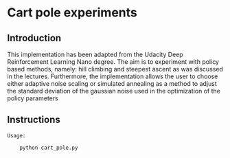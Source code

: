 # Cart pole experiments
## Introduction 

This implementation has been adapted from the Udacity Deep Reinforcement Learning Nano degree. The aim is to experiment with policy based methods, namely: hill climbing and steepest ascent as was discussed in the lectures. Furthermore, the implementation allows the user to choose either adaptive noise scaling or simulated annealing as a method to adjust the standard deviation of the  gaussian noise used in the optimization of the policy parameters

## Instructions

```
Usage:

    python cart_pole.py
```
